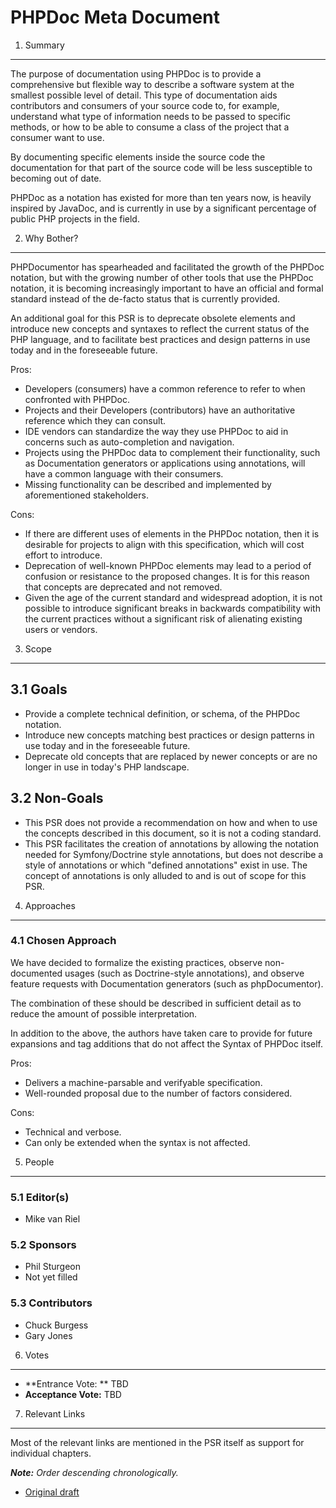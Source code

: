 PHPDoc Meta Document
====================

1. Summary
----------

The purpose of documentation using PHPDoc is to provide a comprehensive but flexible way to describe a software system
at the smallest possible level of detail. This type of documentation aids contributors and consumers of your source
code to, for example, understand what type of information needs to be passed to specific methods, or how to be able to
consume a class of the project that a consumer want to use.

By documenting specific elements inside the source code the documentation for that part of the source code will be less
susceptible to becoming out of date.

PHPDoc as a notation has existed for more than ten years now, is heavily inspired by JavaDoc, and is currently in use by a
significant percentage of public PHP projects in the field.

2. Why Bother?
--------------

PHPDocumentor has spearheaded and facilitated the growth of the PHPDoc notation, but with the growing number of other
tools that use the PHPDoc notation, it is becoming increasingly important to have an official and formal standard
instead of the de-facto status that is currently provided.

An additional goal for this PSR is to deprecate obsolete elements and introduce new concepts and syntaxes to reflect the
current status of the PHP language, and to facilitate best practices and design patterns in use today and in the
foreseeable future.

Pros:

* Developers (consumers) have a common reference to refer to when confronted with PHPDoc.
* Projects and their Developers (contributors) have an authoritative reference which they can consult.
* IDE vendors can standardize the way they use PHPDoc to aid in concerns such as auto-completion and navigation.
* Projects using the PHPDoc data to complement their functionality, such as Documentation generators or applications
  using annotations, will have a common language with their consumers.
* Missing functionality can be described and implemented by aforementioned stakeholders.

Cons:

* If there are different uses of elements in the PHPDoc notation, then it is desirable for projects to align with this
  specification, which will cost effort to introduce.
* Deprecation of well-known PHPDoc elements may lead to a period of confusion or resistance to the proposed changes. It
  is for this reason that concepts are deprecated and not removed.
* Given the age of the current standard and widespread adoption, it is not possible to introduce significant breaks in
  backwards compatibility with the current practices without a significant risk of alienating existing users or vendors.

3. Scope
--------

## 3.1 Goals

* Provide a complete technical definition, or schema, of the PHPDoc notation.
* Introduce new concepts matching best practices or design patterns in use today and in the foreseeable future.
* Deprecate old concepts that are replaced by newer concepts or are no longer in use in today's PHP landscape.

## 3.2 Non-Goals

* This PSR does not provide a recommendation on how and when to use the concepts described in this document,
  so it is not a coding standard.
* This PSR facilitates the creation of annotations by allowing the notation needed for Symfony/Doctrine style
  annotations, but does not describe a style of annotations or which "defined annotations" exist in use. The concept of annotations is only
  alluded to and is out of scope for this PSR.

4. Approaches
-------------

### 4.1 Chosen Approach

We have decided to formalize the existing practices, observe non-documented usages (such as Doctrine-style
annotations), and observe feature requests with Documentation generators (such as phpDocumentor).

The combination of these should be described in sufficient detail as to reduce the amount of possible interpretation.

In addition to the above, the authors have taken care to provide for future expansions and tag additions that do not
affect the Syntax of PHPDoc itself.

Pros:

* Delivers a machine-parsable and verifyable specification.
* Well-rounded proposal due to the number of factors considered.

Cons:

* Technical and verbose.
* Can only be extended when the syntax is not affected.

5. People
---------

### 5.1 Editor(s)

* Mike van Riel

### 5.2 Sponsors

* Phil Sturgeon
* Not yet filled

### 5.3 Contributors

* Chuck Burgess
* Gary Jones

6. Votes
--------

* **Entrance Vote: ** TBD
* **Acceptance Vote:** TBD

7. Relevant Links
-----------------

Most of the relevant links are mentioned in the PSR itself as support for individual chapters.

_**Note:** Order descending chronologically._

* [Original draft](https://github.com/phpDocumentor/phpDocumentor2/commit/0dbdbfa318d197279b414e5c0d1ffb142b31a528#docs/PSR.md)
